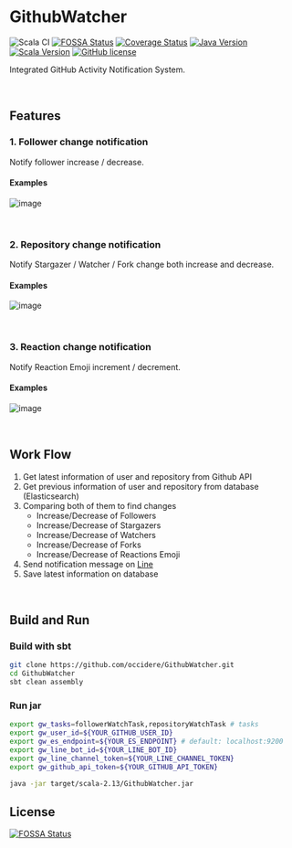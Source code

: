 # GithubWatcher

![Scala CI](https://github.com/occidere/GithubWatcher/workflows/Scala%20CI/badge.svg)
[![FOSSA Status](https://app.fossa.com/api/projects/git%2Bgithub.com%2Foccidere%2FGithubWatcher.svg?type=shield)](https://app.fossa.com/projects/git%2Bgithub.com%2Foccidere%2FGithubWatcher?ref=badge_shield)
[![Coverage Status](https://coveralls.io/repos/github/occidere/GithubWatcher/badge.svg?branch=master)](https://coveralls.io/github/occidere/GithubWatcher?branch=master)
[![Java Version](https://img.shields.io/badge/java-1.8+-orange.svg)](https://www.java.com/ko/)
[![Scala Version](https://img.shields.io/badge/Scala-2.13-red.svg)](https://www.scala-lang.org/download/)
[![GitHub license](https://img.shields.io/github/license/occidere/GithubWatcher.svg)](https://github.com/occidere/GithubWatcher/blob/master/LICENSE)


Integrated GitHub Activity Notification System.

<br>

## Features
### 1. Follower change notification
Notify follower increase / decrease.

#### Examples
![image](https://user-images.githubusercontent.com/20942871/94106900-580c8400-fe77-11ea-8bf7-ec1410ca6bc2.png)


<br>

### 2. Repository change notification
Notify Stargazer / Watcher / Fork change both increase and decrease.

#### Examples
![image](https://user-images.githubusercontent.com/20942871/94106983-825e4180-fe77-11ea-8593-c89118b3f3e0.png)


<br>

### 3. Reaction change notification
Notify Reaction Emoji increment / decrement.

#### Examples
![image](https://user-images.githubusercontent.com/20942871/94107066-ac176880-fe77-11ea-853f-e63695a2a1d3.png)


<br>

## Work Flow
1. Get latest information of user and repository from Github API
2. Get previous information of user and repository from database (Elasticsearch)
3. Comparing both of them to find changes
    - Increase/Decrease of Followers
    - Increase/Decrease of Stargazers
    - Increase/Decrease of Watchers
    - Increase/Decrease of Forks
    - Increase/Decrease of Reactions Emoji
4. Send notification message on [Line](https://line.me/en/)
5. Save latest information on database

<br>

## Build and Run

### Build with sbt
```bash
git clone https://github.com/occidere/GithubWatcher.git
cd GithubWatcher
sbt clean assembly
```

### Run jar
```bash
export gw_tasks=followerWatchTask,repositoryWatchTask # tasks
export gw_user_id=${YOUR_GITHUB_USER_ID}
export gw_es_endpoint=${YOUR_ES_ENDPOINT} # default: localhost:9200
export gw_line_bot_id=${YOUR_LINE_BOT_ID}
export gw_line_channel_token=${YOUR_LINE_CHANNEL_TOKEN}
export gw_github_api_token=${YOUR_GITHUB_API_TOKEN}

java -jar target/scala-2.13/GithubWatcher.jar
```


## License
[![FOSSA Status](https://app.fossa.com/api/projects/git%2Bgithub.com%2Foccidere%2FGithubWatcher.svg?type=large)](https://app.fossa.com/projects/git%2Bgithub.com%2Foccidere%2FGithubWatcher?ref=badge_large)

